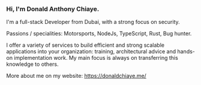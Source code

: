 <!--
**DonaldAC/DonaldAC** is a ✨ _special_ ✨ repository because its `README.md` (this file) appears on your GitHub profile.

Here are some ideas to get you started:

- 🔭 I’m currently working on ...
- 🌱 I’m currently learning ...
- 👯 I’m looking to collaborate on ...
- 🤔 I’m looking for help with ...
- 💬 Ask me about ...
- 📫 How to reach me: ...
- 😄 Pronouns: ...
- ⚡ Fun fact: ...
-->

### Hi, I'm Donald Anthony Chiaye.

I'm a full-stack Developer from Dubai, with a strong focus on security.

Passions / specialities: Motorsports, NodeJs, TypeScript, Rust, Bug hunter.

I offer a variety of services to build efficient and strong scalable applications into your organization: training, architectural advice and hands-on implementation work. My main focus is always on transferring this knowledge to others.

More about me on my website: https://donaldchiaye.me/
